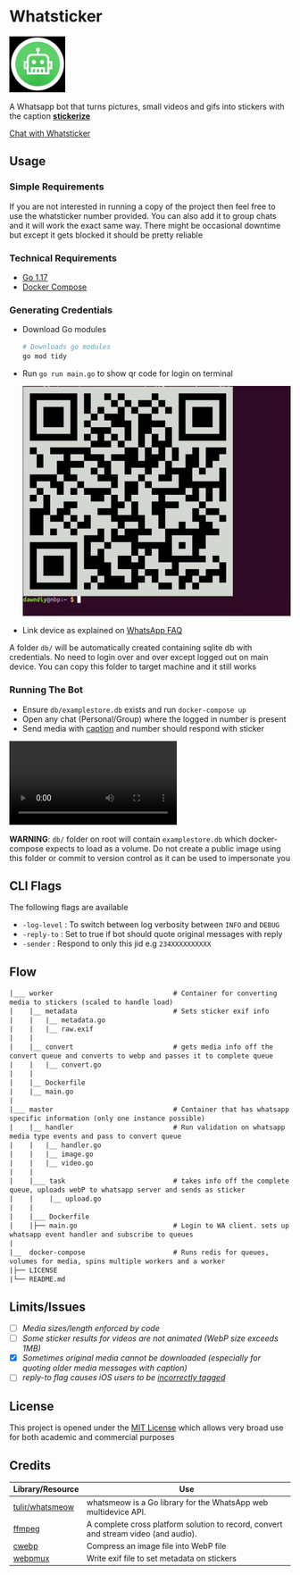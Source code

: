 # Whatsticker

<p align="left"><img src="assets/logo.jpg" alt="mythra" height="100px"></p>
A Whatsapp bot that turns pictures, small videos and gifs into stickers with the caption <b><u><a name="caption">stickerize</u></a></b>

[Chat with Whatsticker](https://wa.me/19293792260)


## Usage


### Simple Requirements

If you are not interested in running a copy of the project then feel free to use the whatsticker number provided. You can also add it to group chats and it will work the exact same way. There might be occasional downtime but except it gets blocked it should be pretty reliable

### Technical Requirements

 - [Go 1.17](https://go.dev/)
 - [Docker Compose](https://docs.docker.com/compose/install/)

### Generating Credentials

 - Download Go modules

   ```bash
   # Downloads go modules
   go mod tidy
   ```
 - Run `go run main.go` to show qr code for login on terminal

   ![Example QR Code](assets/qrcode.webp)

 - Link device as explained on [WhatsApp FAQ](https://faq.whatsapp.com/web/download-and-installation/how-to-link-a-device/)

 A folder `db/` will be automatically created containing sqlite db with credentials. No need to login over and over except logged out on main device. You can copy this folder to target machine and it still works

### Running The Bot

 - Ensure `db/examplestore.db` exists and run `docker-compose up`
 - Open any chat (Personal/Group) where the logged in number is present
 - Send media with [caption](#caption) and number should respond with sticker

  ![Example response](assets/example_video.mp4)

**WARNING**: `db/` folder on root will contain `examplestore.db` which docker-compose expects to load as a volume. Do not create a public image using this folder or commit to version control as it can be used to impersonate you

## CLI Flags

The following flags are available

- `-log-level` : To switch between log verbosity between `INFO` and `DEBUG`
- `-reply-to`  : Set to true if bot should quote original messages with reply
- `-sender`    : Respond to only this jid e.g `234XXXXXXXXXX`


## Flow

```
|___ worker                              # Container for converting media to stickers (scaled to handle load)
|    |__ metadata                        # Sets sticker exif info
|    |   |__ metadata.go
|    |   |__ raw.exif
|    |
|    |__ convert                         # gets media info off the convert queue and converts to webp and passes it to complete queue
|    |   |__ convert.go
|    |
|    |__ Dockerfile
|    |__ main.go
|
|___ master                              # Container that has whatsapp specific information (only one instance possible)
|    |__ handler                         # Run validation on whatsapp media type events and pass to convert queue
|    |   |__ handler.go
|    |   |__ image.go
|    |   |__ video.go
|    |
|    |___ task                           # takes info off the complete queue, uploads webP to whatsapp server and sends as sticker
|    |    |__ upload.go
|    |
|    |___ Dockerfile
|    |├── main.go                        # Login to WA client. sets up whatsapp event handler and subscribe to queues
|
|__  docker-compose                      # Runs redis for queues, volumes for media, spins multiple workers and a worker
|├── LICENSE
|└── README.md
```

## Limits/Issues

 - [ ] _Media sizes/length enforced by code_
 - [ ] _Some sticker results for videos are not animated (WebP size exceeds 1MB)_
 - [X] _Sometimes original media cannot be downloaded (especially for quoting older media messages with caption)_
 - [ ] _reply-to flag causes iOS users to be [incorrectly tagged](https://github.com/tulir/whatsmeow/issues/135)_

## License

This project is opened under the [MIT License](LICENSE) which allows very broad use for both academic and commercial purposes

## Credits

Library/Resource | Use
------- | -----
[tulir/whatsmeow](https://github.com/tulir/whatsmeow) | whatsmeow is a Go library for the WhatsApp web multidevice API.
[ffmpeg](https://ffmpeg.org) | A complete cross platform solution to record, convert and stream video (and audio).
[cwebp](https://developers.google.com/speed/webp/docs/cwebp) | Compress an image file into WebP file
[webpmux](https://developers.google.com/speed/webp/docs/webpmux) | Write exif file to set metadata on stickers

